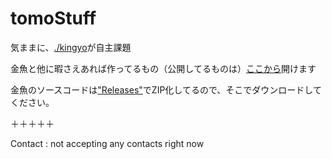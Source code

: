 # tomoStuff

気ままに、[./kingyo](https://github.com/tomocode/tomoStuff/tree/gh-pages/kingyo)が自主課題

金魚と他に暇さえあれば作ってるもの（公開してるものは）[ここから](https://tomocode.github.io/tomoStuff)開けます

金魚のソースコードは["Releases"]()でZIP化してるので、そこでダウンロードしてください。

＋＋＋＋＋

Contact : not accepting any contacts right now
